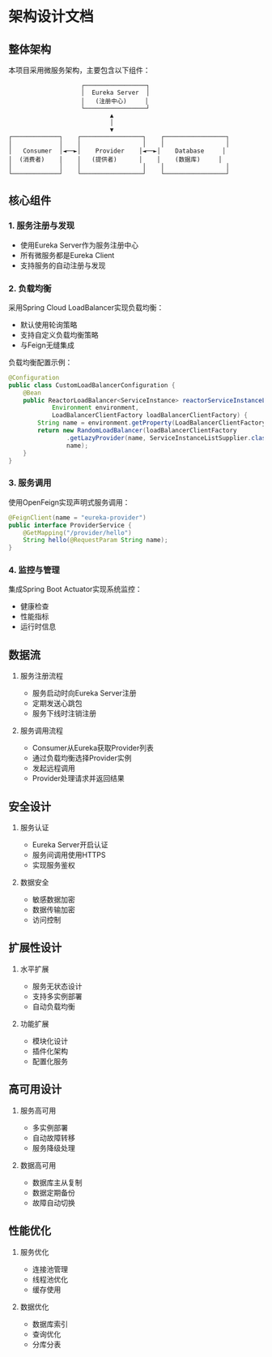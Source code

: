 # 架构设计文档

## 整体架构

本项目采用微服务架构，主要包含以下组件：

```
                    ┌─────────────────┐
                    │  Eureka Server  │
                    │   (注册中心)     │
                    └─────────────────┘
                            ▲
                            │
                            ▼
┌─────────────┐    ┌─────────────────┐    ┌─────────────────┐
│             │    │                 │    │                 │
│   Consumer  │◄──►│    Provider    │◄──►│    Database     │
│  (消费者)    │    │   (提供者)      │    │    (数据库)     │
│             │    │                 │    │                 │
└─────────────┘    └─────────────────┘    └─────────────────┘
```

## 核心组件

### 1. 服务注册与发现

- 使用Eureka Server作为服务注册中心
- 所有微服务都是Eureka Client
- 支持服务的自动注册与发现

### 2. 负载均衡

采用Spring Cloud LoadBalancer实现负载均衡：

- 默认使用轮询策略
- 支持自定义负载均衡策略
- 与Feign无缝集成

负载均衡配置示例：
```java
@Configuration
public class CustomLoadBalancerConfiguration {
    @Bean
    public ReactorLoadBalancer<ServiceInstance> reactorServiceInstanceLoadBalancer(
            Environment environment,
            LoadBalancerClientFactory loadBalancerClientFactory) {
        String name = environment.getProperty(LoadBalancerClientFactory.PROPERTY_NAME);
        return new RandomLoadBalancer(loadBalancerClientFactory
                .getLazyProvider(name, ServiceInstanceListSupplier.class),
                name);
    }
}
```

### 3. 服务调用

使用OpenFeign实现声明式服务调用：

```java
@FeignClient(name = "eureka-provider")
public interface ProviderService {
    @GetMapping("/provider/hello")
    String hello(@RequestParam String name);
}
```

### 4. 监控与管理

集成Spring Boot Actuator实现系统监控：

- 健康检查
- 性能指标
- 运行时信息

## 数据流

1. 服务注册流程
   - 服务启动时向Eureka Server注册
   - 定期发送心跳包
   - 服务下线时注销注册

2. 服务调用流程
   - Consumer从Eureka获取Provider列表
   - 通过负载均衡选择Provider实例
   - 发起远程调用
   - Provider处理请求并返回结果

## 安全设计

1. 服务认证
   - Eureka Server开启认证
   - 服务间调用使用HTTPS
   - 实现服务鉴权

2. 数据安全
   - 敏感数据加密
   - 数据传输加密
   - 访问控制

## 扩展性设计

1. 水平扩展
   - 服务无状态设计
   - 支持多实例部署
   - 自动负载均衡

2. 功能扩展
   - 模块化设计
   - 插件化架构
   - 配置化服务

## 高可用设计

1. 服务高可用
   - 多实例部署
   - 自动故障转移
   - 服务降级处理

2. 数据高可用
   - 数据库主从复制
   - 数据定期备份
   - 故障自动切换

## 性能优化

1. 服务优化
   - 连接池管理
   - 线程池优化
   - 缓存使用

2. 数据优化
   - 数据库索引
   - 查询优化
   - 分库分表 